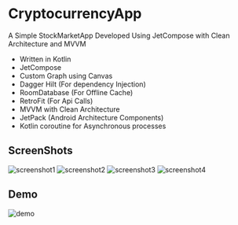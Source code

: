 # CryptocurrencyApp

A Simple StockMarketApp Developed Using JetCompose with Clean Architecture and MVVM 

- Written in Kotlin
- JetCompose 
- Custom Graph using Canvas
- Dagger Hilt (For dependency Injection)
- RoomDatabase (For Offline Cache)
- RetroFit (For Api Calls)
- MVVM with Clean Architecture
- JetPack (Android Architecture Components)
- Kotlin coroutine for Asynchronous processes

## ScreenShots
![screenshot1](https://user-images.githubusercontent.com/85223122/163580755-373ab28a-0bbb-4ae3-b776-f0ae6603bc9a.jpg)
![screenshot2](https://user-images.githubusercontent.com/85223122/163580763-c3885719-85d3-4953-bee2-b070d613dadc.jpg)
![screenshot3](https://user-images.githubusercontent.com/85223122/163580771-7c06a8e6-f84b-4007-9aec-ce67ab893a66.jpg)
![screenshot4](https://user-images.githubusercontent.com/85223122/163580791-30f61921-c022-4616-b077-1afc5dd3f883.jpg)

## Demo
![demo](https://user-images.githubusercontent.com/85223122/163581230-e5498f14-ab3d-4cf4-a120-724bdac225d2.gif)
